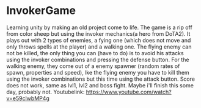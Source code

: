 # InvokerGame
Learning unity by making an old project come to life.
The game is a rip off from color sheep but using the invoker mechanics(a hero from DoTA2).
It plays out with 2 types of enemies, a fying one (which does not move and only throws spells at the player) and a walking one.
The flying enemy can not be killed, the only thing you can (have to do) is to avoid his attacks using the invoker combinations and pressing the defense button. For the walking enemy, they come out of a enemy spawner (random rates of spawn, properties and speed), lke the flying enemy you have to kill them using the invoker combinations but this time using the attack button.
Score does not work, same as lvl1, lvl2 and boss fight. Maybe i'll finish this some day, probably not.
Youtubelink: https://www.youtube.com/watch?v=e59clwbMP4g
